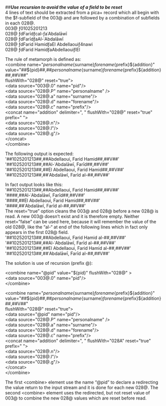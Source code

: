 ##***Use recursion to avoid the value of a field to be reset***  
4 lines of text should be extracted from a pica+ record which all begin with the $f-subfield of the 003@  and are followed by a combination of subfields in each 028@.   
003@ ƒ01025201213  
028@ ƒdFarīdƒcal-ƒaʿAbdalāwī  
028@ ƒdFarīdƒaAl-ʿAbdalāwī  
028@ ƒdFarid HamidƒaEl Abdellaouiƒ4nawi  
028@ ƒdFarid HamidƒaAbdellaouiƒlEl  

The rule of metamorph is defined as:  
&lt;combine name="${personalname}${surname}${forename}${prefix}${addition}"  
    value="##${pid}##,##${personalname}${surname}${forename}${prefix}${addition}##,##V##"  
    flushWith="028@" reset="true">  
    &lt;data source="003@.0" name="pid"/>  
    &lt;data source="028@.P" name="personalname" />  
    &lt;data source="028@.a" name="surname"/>  
    &lt;data source="028@.d" name="forename"/>  
    &lt;data source="028@.c" name="prefix"/>  
    &lt;concat name="addition" delimiter=", " flushWith="028@" reset="true" prefix=" ">  
        &lt;data source="028@.n"/>  
        &lt;data source="028@.l"/>  
        &lt;data source="028@.g"/>  
    &lt;/concat>  
&lt;/combine>  

The following output is expected:  
'##1025201213##,##Abdellaoui, Farid Hamid##,##V##'  
'##1025201213##,##Al-ʿAbdalāwī, Farīd##,##V##'  
'##1025201213##,##El Abdellaoui, Farid Hamid##,##V##'  
'##1025201213##,##ʿAbdalāwī, Farīd al-##,##V##'  

In fact output looks like this:  
'##1025201213##,##Abdellaoui, Farid Hamid##,##V##'  
'####,##Al-ʿAbdalāwī, Farīd##,##V##'  
'####,##El Abdellaoui, Farid Hamid##,##V##'  
'####,##ʿAbdalāwī, Farīd al-##,##V##'  
The reset=”true” option cleans the 003@ and 028@ before a new 028@ is read. A new 003@ doesn’t exist and it is therefore empty. Neither reset=”false” can be used here, because it will remember the value of the old 028@, like the “al-“ at end of the following lines which in fact only appears in the first 028@ field.  
'##1025201213##,##Abdellaoui, Farid Hamid al-##,##V##'  
'##1025201213##,##Al-ʿAbdalāwī, Farīd al-##,##V##'  
'##1025201213##,##El Abdellaoui, Farid Hamid al-##,##V##'  
'##1025201213##,##ʿAbdalāwī, Farīd al-##,##V##'  

The solution is use of recursion (prefix @):

&lt;combine name="@pid" value="${pid}" flushWith="028@" >  
	&lt;data source="003@.0" name="pid"/>  
&lt;/combine>  

&lt;combine name="${personalname}${surname}${forename}${prefix}${addition}"  
	value="##${pid}##,##${personalname}${surname}${forename}${prefix}${addition}##,##V##"  
		flushWith="028@" reset="true">  
	&lt;data source="@pid" name="pid"/>  
	&lt;data source="028@.P" name="personalname" />  
   	&lt;data source="028@.a" name="surname"/>  
	&lt;data source="028@.d" name="forename"/>  
	&lt;data source="028@.c" name="prefix"/>  
	&lt;concat name="addition" delimiter=", " flushWith="028A" reset="true" prefix=" ">  
		&lt;data source="028@.n"/>  
		&lt;data source="028@.l"/>  
		&lt;data source="028@.g"/>  
	&lt;/concat>  
&lt;/combine>  

The first &lt;combine> element use the name “@pid” to declare a redirecting the value return to the input stream and it is done for each new 028@. The second &lt;combine> element uses the redirected, but not reset value of 003@ to combine the new 028@ values which are reset before read. 


